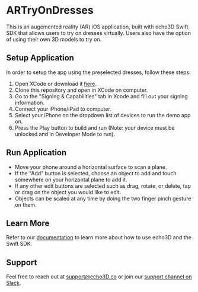 # ARTryOnDresses
This is an augemented reality (AR) iOS application, built with echo3D Swift SDK that allows users to try on dresses virtually. Users also have the option of using their own 3D models to try on.

## Setup Application
In order to setup the app using the preselected dresses, follow these steps:
1. Open XCode or download it [here](https://developer.apple.com/xcode/).
2. Clone this repository and open in XCode on computer.
3. Go to the "Signing & Capabilities" tab in Xcode and fill out your signing information.
4. Connect your iPhone/iPad to computer.
5. Select your iPhone on the dropdown list of devices to run the demo app on.
6. Press the Play button to build and run (Note: your device must be unlocked and in Developer Mode to run).

## Run Application
- Move your phone around a horizontal surface to scan a plane.
- If the "Add" button is selected, choose an object to add and touch somewhere on your horizontal plane to add it.
- If any other edit buttons are selected such as drag, rotate, or delete, tap or drag on the object you would like to edit.
- Objects can be scaled at any time by doing the two finger pinch gesture on them.
## Learn More
Refer to our [documentation](https://docs.echo3d.com/swift/installation) to learn more about how to use echo3D and the Swift SDK.
## Support
Feel free to reach out at [support@echo3D.co](support@echo3D.co) or join our [support channel on Slack](https://go.echo3d.co/join).


